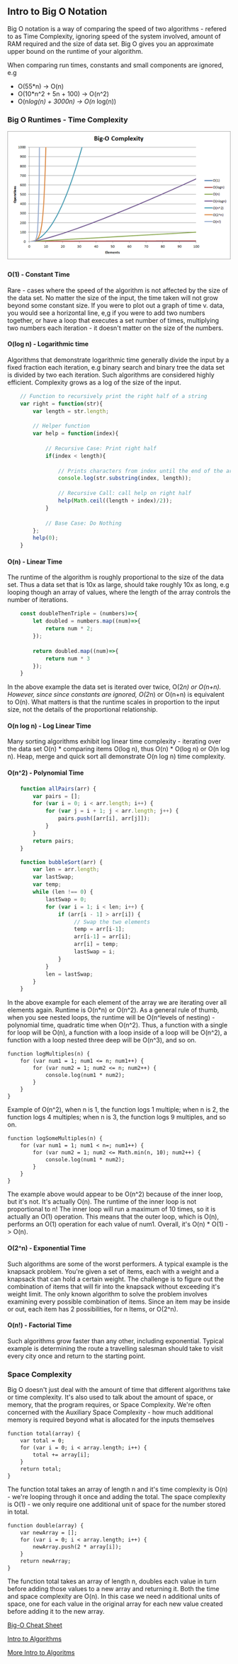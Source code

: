 ## Intro to Big O Notation

Big O notation is a way of comparing the speed of two algorithms - refered to as Time Complexity, ignoring speed of the system involved, amount of RAM required and the size of data set. Big O gives you an approximate upper bound on the runtime of your algorithm.

When comparing run times, constants and small components are ignored, e.g
 * O(55*n) -> O(n)
 * O(10*n^2 + 5n + 100) -> O(n^2)
 * O(n*log(n) + 3000n) -> O(n* log(n))
 
 
### Big O Runtimes - Time Complexity

![Time Complexity](time-complexity.png)


#### O(1) - Constant Time

Rare - cases where the speed of the algorithm is not affected by the size of the data set. No matter the size of the input, the time taken will not grow beyond some constant size. If you were to plot out a graph of time v. data, you would see a horizontal line, e,g if you were to add two numbers together, or have a loop that executes a set number of times, multiplying two numbers each iteration - it doesn't matter on the size of the numbers.


#### O(log n) - Logarithmic time

Algorithms that demonstrate logarithmic time generally divide the input by a fixed fraction each iteration, e.g binary search and binary tree the data set is divided by two each iteration. Such algorithms are considered highly efficient. Complexity grows as a log of the size of the input.


````javascript
    // Function to recursively print the right half of a string
    var right = function(str){
        var length = str.length;
        
        // Helper function
        var help = function(index){
            
            // Recursive Case: Print right half
            if(index < length){
              
                // Prints characters from index until the end of the array
                console.log(str.substring(index, length));
                
                // Recursive Call: call help on right half
                help(Math.ceil((length + index)/2));
            }
            
            // Base Case: Do Nothing
        };
        help(0);
    }
````


#### O(n) - Linear Time

The runtime of the algorithm is roughly proportional to the size of the data set. Thus a data set that is 10x as large, should take roughly 10x as long, e.g looping though an array of values, where the length of the array controls the number of iterations.
    
```javascript
    const doubleThenTriple = (numbers)=>{
        let doubled = numbers.map((num)=>{
            return num * 2;
        });
        
        return doubled.map((num)=>{
            return num * 3
        });
    }
```
 
In the above example the data set is iterated over twice, O(2*n) or O(n+n). However, since since constants are ignored, O(2*n) or O(n+n) is equivalent to O(n). What matters is that the runtime scales in proportion to the input size, not the details of the proportional relationship.


#### O(n log n) - Log Linear Time

Many sorting algorithms exhibit log linear time complexity - iterating over the data set O(n) * comparing items O(log n), thus O(n) * O(log n) or O(n log n). Heap, merge and quick sort all demonstrate O(n log n) time complexity. 


#### O(n^2) - Polynomial Time

```javascript
    function allPairs(arr) {
        var pairs = [];
        for (var i = 0; i < arr.length; i++) {
            for (var j = i + 1; j < arr.length; j++) {
                pairs.push([arr[i], arr[j]]);
            }
        }
        return pairs;
    }
```

```javascript
    function bubbleSort(arr) {
        var len = arr.length;
        var lastSwap;
        var temp;
        while (len !== 0) {
            lastSwap = 0;
            for (var i = 1; i < len; i++) {
                if (arr[i - 1] > arr[i]) {
                     // Swap the two elements
                     temp = arr[i-1];
                     arr[i-1] = arr[i];
                     arr[i] = temp;
                     lastSwap = i;
                }
            }
            len = lastSwap;
        }
    }
```      
    
    
In the above example for each element of the array we are iterating over all elements again. Runtime is O(n*n) or O(n^2). As a general rule of thumb, when you see nested loops, the runtime will be O(n^levels of nesting) - polynomial time, quadratic time when O(n^2). Thus, a function with a single for loop will be O(n), a function with a loop inside of a loop will be O(n^2), a function with a loop nested three deep will be O(n^3), and so on. 
    
    function logMultiples(n) {
        for (var num1 = 1; num1 <= n; num1++) {
            for (var num2 = 1; num2 <= n; num2++) {
                console.log(num1 * num2);
            }
        }
    }

Example of O(n^2), when n is 1, the function logs 1 multiple; when n is 2, the function logs 4 multiples; when n is 3, the function logs 9 multiples, and so on.

    function logSomeMultiples(n) {
        for (var num1 = 1; num1 < n=; num1++) {
            for (var num2 = 1; num2 <= Math.min(n, 10); num2++) {
                console.log(num1 * num2);
            }
        }
    }
      
The example above would appear to be O(n^2) because of the inner loop, but it's not. It's actually O(n). The runtime of the inner loop is not proportional to n! The inner loop will run a maximum of 10 times, so it is actually an O(1) operation. This means that the outer loop, which is O(n), performs an O(1) operation for each value of num1. Overall, it's O(n) * O(1) -> O(n).


#### O(2^n) - Exponential Time

Such algorithms are some of the worst performers. A typical example is the knapsack problem. You're given a set of items, each with a weight and a knapsack that can hold a certain weight. The challenge is to figure out the combination of items that will fir into the knapsack without exceeding it's weight limit. The only known algorithm to solve the problem involves examining every possible combination of items. Since an item may be inside or out, each item has 2 possibilities, for n Items, or O(2^n).


#### O(n!) - Factorial Time

Such algorithms grow faster than any other, including exponential. Typical example is determining the route a travelling salesman should take to visit every city once and return to the starting point.



### Space Complexity

Big O doesn't just deal with the amount of time that different algorithms take or time complexity. It's also used to talk about the amount of space, or memory, that the program requires, or Space Complexity. We're often concerned with the Auxiliary Space Complexity - how much additional memory is required beyond what is allocated for the inputs themselves

    function total(array) {
        var total = 0;
        for (var i = 0; i < array.length; i++) {
            total += array[i];
        }
        return total;
    }

The function total takes an array of length n and it's time complexity is O(n) - we're looping through it once and adding the total. The space complexity is O(1) - we only require one additional unit of space for the number stored in total.

    function double(array) {
        var newArray = [];
        for (var i = 0; i < array.length; i++) {
            newArray.push(2 * array[i]);
        }
        return newArray;
    }
 
The function total takes an array of length n, doubles each value in turn before adding those values to a new array and returning it. Both the time and space complexity are O(n). In this case we need n additional units of space, one for each value in the original array for each new value created before adding it to the new array.

[Big-O Cheat Sheet](http://bigocheatsheet.com/)

[Intro to Algorithms](http://faculty.simpson.edu/lydia.sinapova/www/cmsc250/LN250_Weiss/Contents.htm)

[More Intro to Algoritms](http://faculty.simpson.edu/lydia.sinapova/www/cmsc250/LN250_Levitin/Contents.htm) 

